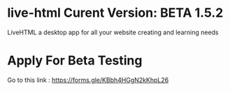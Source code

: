 # live-html  Curent Version: BETA 1.5.2
LiveHTML a desktop app for all your website creating and learning needs

# Apply For Beta Testing

Go to this link : https://forms.gle/KBbh4HGgN2kKhpL26
